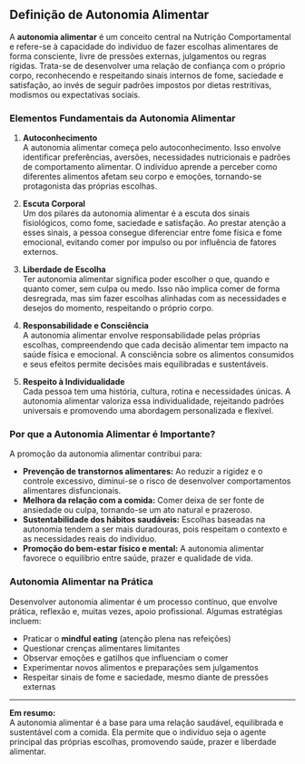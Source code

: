 
## Definição de Autonomia Alimentar

A **autonomia alimentar** é um conceito central na Nutrição Comportamental e refere-se à capacidade do indivíduo de fazer escolhas alimentares de forma consciente, livre de pressões externas, julgamentos ou regras rígidas. Trata-se de desenvolver uma relação de confiança com o próprio corpo, reconhecendo e respeitando sinais internos de fome, saciedade e satisfação, ao invés de seguir padrões impostos por dietas restritivas, modismos ou expectativas sociais.

### Elementos Fundamentais da Autonomia Alimentar

1. **Autoconhecimento**  
   A autonomia alimentar começa pelo autoconhecimento. Isso envolve identificar preferências, aversões, necessidades nutricionais e padrões de comportamento alimentar. O indivíduo aprende a perceber como diferentes alimentos afetam seu corpo e emoções, tornando-se protagonista das próprias escolhas.

2. **Escuta Corporal**  
   Um dos pilares da autonomia alimentar é a escuta dos sinais fisiológicos, como fome, saciedade e satisfação. Ao prestar atenção a esses sinais, a pessoa consegue diferenciar entre fome física e fome emocional, evitando comer por impulso ou por influência de fatores externos.

3. **Liberdade de Escolha**  
   Ter autonomia alimentar significa poder escolher o que, quando e quanto comer, sem culpa ou medo. Isso não implica comer de forma desregrada, mas sim fazer escolhas alinhadas com as necessidades e desejos do momento, respeitando o próprio corpo.

4. **Responsabilidade e Consciência**  
   A autonomia alimentar envolve responsabilidade pelas próprias escolhas, compreendendo que cada decisão alimentar tem impacto na saúde física e emocional. A consciência sobre os alimentos consumidos e seus efeitos permite decisões mais equilibradas e sustentáveis.

5. **Respeito à Individualidade**  
   Cada pessoa tem uma história, cultura, rotina e necessidades únicas. A autonomia alimentar valoriza essa individualidade, rejeitando padrões universais e promovendo uma abordagem personalizada e flexível.

### Por que a Autonomia Alimentar é Importante?

A promoção da autonomia alimentar contribui para:

- **Prevenção de transtornos alimentares:** Ao reduzir a rigidez e o controle excessivo, diminui-se o risco de desenvolver comportamentos alimentares disfuncionais.
- **Melhora da relação com a comida:** Comer deixa de ser fonte de ansiedade ou culpa, tornando-se um ato natural e prazeroso.
- **Sustentabilidade dos hábitos saudáveis:** Escolhas baseadas na autonomia tendem a ser mais duradouras, pois respeitam o contexto e as necessidades reais do indivíduo.
- **Promoção do bem-estar físico e mental:** A autonomia alimentar favorece o equilíbrio entre saúde, prazer e qualidade de vida.

### Autonomia Alimentar na Prática

Desenvolver autonomia alimentar é um processo contínuo, que envolve prática, reflexão e, muitas vezes, apoio profissional. Algumas estratégias incluem:

- Praticar o **mindful eating** (atenção plena nas refeições)
- Questionar crenças alimentares limitantes
- Observar emoções e gatilhos que influenciam o comer
- Experimentar novos alimentos e preparações sem julgamentos
- Respeitar sinais de fome e saciedade, mesmo diante de pressões externas

___

**Em resumo:**  
A autonomia alimentar é a base para uma relação saudável, equilibrada e sustentável com a comida. Ela permite que o indivíduo seja o agente principal das próprias escolhas, promovendo saúde, prazer e liberdade alimentar.
```
